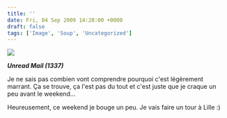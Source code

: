 ```yaml
---
title: ''
date: Fri, 04 Sep 2009 14:28:00 +0000
draft: false
tags: ['Image', 'Soup', 'Uncategorized']
---
```


![](https://madd0.files.wordpress.com/2009/09/tumblr_kpgav89fx21qzn0y8o1_250.jpg)

**_Unread Mail (1337)_**

Je ne sais pas combien vont comprendre pourquoi c'est légèrement marrant. Ça se trouve, ça l'est pas du tout et c'est juste que je craque un peu avant le weekend…

Heureusement, ce weekend je bouge un peu. Je vais faire un tour à Lille :)